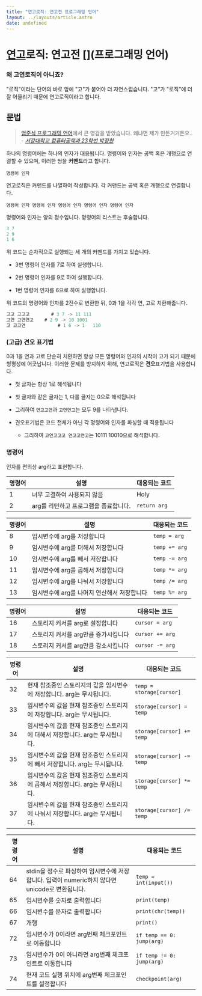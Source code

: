 ```yaml
---
title: "연고로직: 연고전 프로그래밍 언어"
layout: ../layouts/article.astro
date: undefined
---
```


# [연](연세대학교)[고](고려대학교)로직: 연고전 [](프로그래밍 언어)

### **왜 고연로직이 아니죠?**

"로직"이라는 단어의 바로 앞에 "고"가 붙어야 더 자연스럽습니다. "고"가 "로직"에 더 잘 어울리기 때문에 연고로직이라고 합니다.

## **문법**

> [엄준식 프로그래밍 언어](엄랭)에서 큰 영감을 받았습니다. 왜냐면 제가 만든거거든요..\
> \- [_서강대학교 컴퓨터공학과 23학번 박정한_](https://bento.me/3)

하나의 명령어에는 하나의 인자가 대응됩니다. 명령어와 인자는 공백 혹은 개행으로 연결할 수 있으며, 이러한 쌍을 **커맨드**라고 합니다.

`명령어 인자`

연고로직은 커맨드를 나열하여 작성합니다. 각 커맨드는 공백 혹은 개행으로 연결합니다.

`명령어 인자 명령어 인자 명령어 인자 명령어 인자 명령어 인자`

명령어와 인자는 양의 정수입니다. 명령어의 리스트는 후술합니다.

```javascript
3 7
2 9
1 6
```

위 코드는 순차적으로 실행되는 세 개의 커맨드를 가지고 있습니다.

- 3번 명령어 인자를 7로 하여 실행합니다.

- 2번 명령어 인자를 9로 하여 실행합니다.

- 1번 명령어 인자를 6으로 하여 실행합니다.

위 코드의 명령어와 인자를 2진수로 변환한 뒤, 0과 1을 각각 연, 고로 치환해줍니다.

```javascript
고고 고고고        # 3 7 -> 11 111
고연 고연연고    # 2 9 -> 10 1001
고 고고연            # 1 6 -> 1   110
```

### **(고급) 견오 표기법**

0과 1을 연과 고로 단순히 치환하면 항상 모든 명령어와 인자의 시작이 고가 되기 때문에 형평성에 어긋납니다. 이러한 문제를 방지하지 위해, 연고로직은 **견오**표기법을 사용합니다.

- 첫 글자는 항상 1로 해석됩니다

- 첫 글자와 같은 글자는 1, 다를 글자는 0으로 해석됩니다

- 그리하여 `연고고연`과 `고연연고`는 모두 9를 나타냅니다.

- 견오표기법은 코드 전체가 아닌 각 명령어와 인자를 파싱할 때 적용됩니다

  - 그리하여 `고연고고고 연고고연고`는 10111 10010으로 해석합니다.

### **명령어**

인자를 편의상 arg라고 표현합니다.

| **명령어** | **설명**                              | **대응되는 코드** |
| ---------- | ------------------------------------- | ----------------- |
| 1          | 너무 고결하여 사용되지 않음           | Holy              |
| 2          | arg를 리턴하고 프로그램을 종료합니다. | `return arg`      |

| **명령어** | **설명**                                    | **대응되는 코드** |
| ---------- | ------------------------------------------- | ----------------- |
| 8          | 임시변수에 arg를 저장합니다                 | `temp = arg`      |
| 9          | 임시변수에 arg를 더해서 저장합니다          | `temp += arg`     |
| 10         | 임시변수에 arg를 빼서 저장합니다            | `temp -= arg`     |
| 11         | 임시변수에 arg를 곱해서 저장합니다          | `temp *= arg`     |
| 12         | 임시변수에 arg를 나눠서 저장합니다          | `temp /= arg`     |
| 13         | 임시변수에 arg를 나머지 연산해서 저장합니다 | `temp %= arg`     |

| **명령어** | **설명**                             | **대응되는 코드** |
| ---------- | ------------------------------------ | ----------------- |
| 16         | 스토리지 커서를 arg로 설정합니다     | `cursor = arg`    |
| 17         | 스토리지 커서를 arg만큼 증가시킵니다 | `cursor += arg`   |
| 18         | 스토리지 커서를 arg만큼 감소시킵니다 | `cursor -= arg`   |

| **명령어** | **설명**                                                                      | **대응되는 코드**         |
| ---------- | ----------------------------------------------------------------------------- | ------------------------- |
| 32         | 현재 참조중인 스토리지의 값을 임시변수에 저장합니다. arg는 무시됩니다.        | `temp = storage[cursor]`  |
| 33         | 임시변수의 값을 현재 참조중인 스토리지에 저장합니다. arg는 무시됩니다.        | `storage[cursor] = temp`  |
| 34         | 임시변수의 값을 현재 참조중인 스토리지에 더해서 저장합니다. arg는 무시됩니다. | `storage[cursor] += temp` |
| 35         | 임시변수의 값을 현재 참조중인 스토리지에 빼서 저장합니다. arg는 무시됩니다.   | `storage[cursor] -= temp` |
| 36         | 임시변수의 값을 현재 참조중인 스토리지에 곱해서 저장합니다. arg는 무시됩니다. | `storage[cursor] *= temp` |
| 37         | 임시변수의 값을 현재 참조중인 스토리지에 나눠서 저장합니다. arg는 무시됩니다. | `storage[cursor] /= temp` |

| **명령어** | **설명**                                                                                       | **대응되는 코드**         |
| ---------- | ---------------------------------------------------------------------------------------------- | ------------------------- |
| 64         | stdin을 정수로 파싱하여 임시변수에 저장합니다. 입력이 numeric하지 않다면 unicode로 변환됩니다. | `temp = int(input())`     |
| 65         | 임시변수를 숫자로 출력합니다                                                                   | `print(temp)`             |
| 66         | 임시변수를 문자로 출력합니다                                                                   | `print(chr(temp))`        |
| 67         | 개행                                                                                           | `print()`                 |
| 72         | 임시변수가 0이라면 arg번째 체크포인트로 이동합니다                                             | `if temp == 0: jump(arg)` |
| 73         | 임시변수가 0이 아니라면 arg번째 체크포인트로 이동합니다                                        | `if temp != 0: jump(arg)` |
| 74         | 현재 코드 실행 위치에 arg번째 체크포인트를 설정합니다                                          | `checkpoint(arg)`         |
